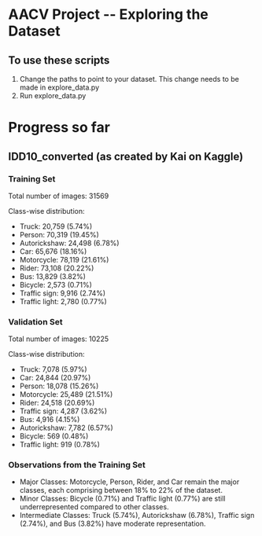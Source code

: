 # AACV Project -- Exploring the Dataset

## To use these scripts

1. Change the paths to point to your dataset. This change needs to be made in explore_data.py
2. Run explore_data.py

# Progress so far

## IDD10_converted (as created by Kai on Kaggle)

### Training Set
Total number of images: 31569

Class-wise distribution:
* Truck: 20,759 (5.74%)
* Person: 70,319 (19.45%)
* Autorickshaw: 24,498 (6.78%)
* Car: 65,676 (18.16%)
* Motorcycle: 78,119 (21.61%)
* Rider: 73,108 (20.22%)
* Bus: 13,829 (3.82%)
* Bicycle: 2,573 (0.71%)
* Traffic sign: 9,916 (2.74%)
* Traffic light: 2,780 (0.77%)

### Validation Set
Total number of images: 10225

Class-wise distribution:
* Truck: 7,078 (5.97%)
* Car: 24,844 (20.97%)
* Person: 18,078 (15.26%)
* Motorcycle: 25,489 (21.51%)
* Rider: 24,518 (20.69%)
* Traffic sign: 4,287 (3.62%)
* Bus: 4,916 (4.15%)
* Autorickshaw: 7,782 (6.57%)
* Bicycle: 569 (0.48%)
* Traffic light: 919 (0.78%)

### Observations from the Training Set
* Major Classes: Motorcycle, Person, Rider, and Car remain the major classes, each comprising between 18% to 22% of the dataset.
* Minor Classes: Bicycle (0.71%) and Traffic light (0.77%) are still underrepresented compared to other classes.
* Intermediate Classes: Truck (5.74%), Autorickshaw (6.78%), Traffic sign (2.74%), and Bus (3.82%) have moderate representation.
